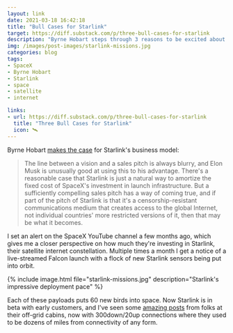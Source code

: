 ```yaml
---
layout: link
date: 2021-03-18 16:42:18
title: "Bull Cases for Starlink"
target: https://diff.substack.com/p/three-bull-cases-for-starlink
description: "Byrne Hobart steps through 3 reasons to be excited about SpaceX's internet platform."
img: /images/post-images/starlink-missions.jpg
categories: blog
tags:
- SpaceX
- Byrne Hobart
- Starlink
- space
- satellite
- internet

links:
- url: https://diff.substack.com/p/three-bull-cases-for-starlink
  title: "Three Bull Cases for Starlink"
  icon: 🛰
---
```


Byrne Hobart [makes the case](https://diff.substack.com/p/three-bull-cases-for-starlink "Three Bull Cases for Starlink") for Starlink's business model:

> The line between a vision and a sales pitch is always blurry, and Elon Musk is unusually good at using this to his advantage. There's a reasonable case that Starlink is just a natural way to amortize the fixed cost of SpaceX's investment in launch infrastructure. But a sufficiently compelling sales pitch has a way of coming true, and if part of the pitch of Starlink is that it's a censorship-resistant communications medium that creates access to the global Internet, not individual countries' more restricted versions of it, then that may be what it becomes.

I set an alert on the SpaceX YouTube channel a few months ago, which gives me a closer perspective on how much they're investing in Starlink, their satellite internet constellation. Multiple times a month I get a notice of a live-streamed Falcon launch with a flock of new Starlink sensors being put into orbit.

{% include image.html file="starlink-missions.jpg" description="Starlink's impressive deployment pace" %}

Each of these payloads puts 60 new birds into space. Now Starlink is in beta with early customers, and I've seen some [amazing posts](https://www.reddit.com/r/Starlink/comments/lp3tkb/i_cannot_believe_this_is_a_reality_internet_at/ "Internet it in the mountains") from folks at their off-grid cabins, now with 300down/20up connections where they used to be dozens of miles from connectivity of any form. 
